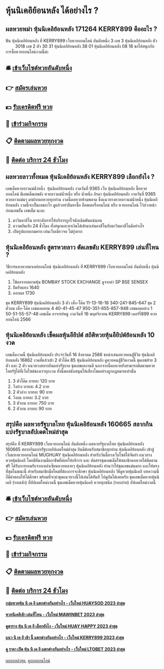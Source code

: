 # หุ้นนิเคอิย้อนหลัง ได้อย่างไร ?
## ผลหวยพม่า หุ้นนิเคอิย้อนหลัง 171264 KERRY899 คืออะไร ?
ฟัน หุ้นนิเคอิย้อนหลัง ที่ KERRY899 เว็บหวยออนไลน์ อันดับหนึ่ง 3
เลข 3 หุ้นนิเคอิย้อนหลัง ตัว         3018
เลข 2 ตัว 30 31 หุ้นนิเคอิย้อนหลัง 38 01 หุ้นนิเคอิย้อนหลัง 08 18
ขอให้สนุกกับการซื้อหวยออนไลน์งวดนี้ค่ะ

## 🛎 [เข้าเว็บไซต์หวยอันดับหนึ่ง](https://bit.ly/3BG5bNw)
## 👉 [สมัครเล่นหวย](https://bit.ly/3BG5bNw)
## 💵 [รับเครดิตฟรี หวย](https://bit.ly/3C3mvgS)
## 👑 [เข้าร่วมกิจกรรม](https://bit.ly/3C3mvgS)
## 📋 [ติดตามผลหวยทุกงวด](https://bit.ly/3C3mvgS)
## 📱 [ติดต่อ บริการ 24 ชัวโมง](https://bit.ly/3C3mvgS)

## ผลหวยลาวทั้งหมด หุ้นนิเคอิย้อนหลัง KERRY899 เลือกยังไง ?
เลขเด็ดหวยลาวแม่น้ำหนึ่ง  หุ้นนิเคอิย้อนหลัง งวดวันที่ 9365
เว็บ หุ้นนิเคอิย้อนหลัง ซื้อหวยออนไลน์ มีเลขเด็ดเลขดัง หวยลาวแม่น้ำหนึ่ง หรือ น้ำหนึ่ง ภิรดา หุ้นนิเคอิย้อนหลัง งวดวันที่ 9365 หวยลาวแม่นๆ มาฝากคอหวยทุกท่าน งวดนี้คอหวยห้ามพลาด ซึ่งแนวทางหวยลาวแม่น้ำหนึ่ง หุ้นนิเคอิย้อนหลัง งวดนี้จะเป็นเลขอะไร ดูแล้วอย่าลืมหาซื้อ ล็อตเตอรี่ออนไลน์ หรือ หวยออนไลน์ ไว้ล่วงหน้า ก่อนเลขอั้น เลขเต็ม นะคะ
1. มาวินคาสิโน ยกระดับการให้บริการถูกใจนักเดิมพันแน่นอน
2. ความบันเทิง 24 ชั่วโมง ทั้งสนุกและหาเงินได้เข้ามาเล่นคาสิโนกับมาวินคาสิโนดีอย่างไร
3. เปิดรูปแบบเกมครบ เล่นเว็บเดียวจบ ไม่ยุ่งยาก

## หุ้นนิเคอิย้อนหลัง สูตรหวยลาว ตัดเลขดับ KERRY899 เล่นที่ไหน ?
วิธีการแทงหวยมาเลย์ออนไลน์ หุ้นนิเคอิย้อนหลัง ที่ KERRY899 เว็บหวยออนไลน์ อันดับหนึ่ง หุ้นนิเคอิย้อนหลัง
1. ใช้ผลจากตลาดหุ้น BOMBAY STOCK EXCHANGE ดูจากค่า SP BSE SENSEX
2. ปิดรับแทง 1640
3. ออกผล 1730

ชุด KERRY899 หุ้นนิเคอิย้อนหลัง 3 ตัว เต็ง-โต๊ด
11-13-16-18
340-241-845-647
ชุด 2 ตัวบน เต็ง-โต๊ด
เลขมงคลบน 4
40-41-45-47
950-351-655-857-948
เลขมงคลล่าง 1
50-51-55-57-48
เลขเด็ด อาจารย์หนู งวดวันที่ 16 พฤศจิกายน KERRY899 เคอร์รี่899 หวยออนไลน์ 2566

## หุ้นนิเคอิย้อนหลัง เช็คผลหุ้นอียิปต์ สถิติหวยหุ้นอียิปต์ย้อนหลัง 10 งวด
เลขเด็ดงวดนี้ หุ้นนิเคอิย้อนหลัง ประจำวันที่ 16 สิงหาคม 2566 ขอนำเสนอหวยคนสู้ชีวิต หุ้นนิเคอิย้อนหลัง 16862 งวดที่แล้วเข้า 2 ตัวโต๊ด 85 หุ้นนิเคอิย้อนหลัง ดูหวยคนสู้ชีวิตงวดนี้ ชุดเลขท้าย 3 ตัว และ 2 ตัว แนวทางสลากกินแบ่งรัฐบาล ชุดเลขผลงานดี นอกจากนี้คอหวยยังสามารถติดตามหวยไทยรัฐได้ที่เว็บไซต์ของเราทุกงวด ทั้งนี้ขอสนับสนุนให้เสี่ยงโชคอย่างถูกกฎหมายเท่านั้น
1. 3 ตัวโต๊ด บาทละ 120 บาท
2. วิ่งล่าง บาทละ 4.2 บาท
3. 2 ตัวล่าง บาทละ 90 บาท
4. วิ่งบน บาทละ 3.2 บาท
5. 3 ตัวบน บาทละ 750 บาท
6. 2 ตัวบน บาทละ 90 บาท

## สรุปคือ ผลหวยรัฐบาลไทย หุ้นนิเคอิย้อนหลัง 160665 สลากกินแบ่งรัฐบาลอัปเดตใหม่ล่าสุด
สรุปคือ ที่ KERRY899 เว็บหวยออนไลน์ อันดับหนึ่ง ผลหวยรัฐบาลไทย หุ้นนิเคอิย้อนหลัง 160665 สลากกินแบ่งรัฐบาลอัปเดตใหม่ล่าสุด ยินดีต้อนรับสมาชิกทุกท่าน หุ้นนิเคอิย้อนหลัง เข้าสู่เว็บแทงหวยออนไลน์ MUGHUAY หุ้นนิเคอิย้อนหลัง สำหรับวันนี้ทางเว็บไซต์ได้จัดทำ แนวทาง หวยหุ้นนิเคอิ โดยมีทีมงานมืออาชีพที่ค่อยให้บริการ และ คัดสรรชุดเลขเด็ดให้สมาชิกคอหวยได้ติดตามฟรี ได้รับการยอมรับจากเหล่าเซียนหวยหลายๆ หุ้นนิเคอิย้อนหลัง ท่านว่าให้ชุดเลขแม่นมาก และให้ตรงที่สุดในขณะนี้ สำหรับสมาชิกมือใหม่ที่ต้องการจะศึกษา หุ้นนิเคอิย้อนหลัง วิธีดูหวยหุ้นนิเคอิ บทความนี้ก็มีคำตอบให้ได้ศึกษา พร้อมที่จะนำชุดแนวทางนี้ไปเล่นได้ทันที ไปดูกันได้เลยครับ
ชุดเลขเด็ดหวยหุ้นนิเคอิ (รอบเช้า) ที่อัปเดตใหม่งวดนี้
ชุดเลขเด็ดหวยหุ้นนิเคอิ หวยทุกชนิด (รอบบ่าย) อัปเดตใหม่งวดนี้

## 🛎 [เข้าเว็บไซต์หวยอันดับหนึ่ง](https://bit.ly/3BG5bNw)
## 👉 [สมัครเล่นหวย](https://bit.ly/3BG5bNw)
## 💵 [รับเครดิตฟรี หวย](https://bit.ly/3C3mvgS)
## 👑 [เข้าร่วมกิจกรรม](https://bit.ly/3C3mvgS)
## 📋 [ติดตามผลหวยทุกงวด](https://bit.ly/3C3mvgS)
## 📱 [ติดต่อ บริการ 24 ชัวโมง](https://bit.ly/3C3mvgS)

#### [กลุ่มหวยหุ้น นิ เค อิ แตกต่างกันอย่างไร - เว็บใหม่ HUAYSOD 2023 ล่าสุด](https://atom.io/themes/กลุ่มหวยหุ้น%20นิ%20เค%20อิ%20แตกต่างกันอย่างไร%20-%20เว็บใหม่%20huaysod%202023%20ล่าสุด)
#### [หวยนิเคอิเช้า เล่นที่ไหน - เว็บใหม่ MAWINBET 2023 ล่าสุด](https://atom.io/themes/หวยนิเคอิเช้า%20เล่นที่ไหน%20-%20เว็บใหม่%20mawinbet%202023%20ล่าสุด)
#### [ดูตาราง หุ้น นิ เค อิ เลือกยังไง - เว็บใหม่ HUAY HAPPY 2023 ล่าสุด](https://atom.io/themes/ดูตาราง%20หุ้น%20นิ%20เค%20อิ%20เลือกยังไง%20-%20เว็บใหม่%20huay%20happy%202023%20ล่าสุด)
#### [แนว นิ เค อิ เช้า นี้ แตกต่างกันอย่างไร - เว็บใหม่ KERRY899 2023 ล่าสุด](https://atom.io/themes/แนว%20นิ%20เค%20อิ%20เช้า%20นี้%20แตกต่างกันอย่างไร%20-%20เว็บใหม่%20kerry899%202023%20ล่าสุด)
#### [ดู ราคา เปิด หุ้น นิ เค อิ แตกต่างกันอย่างไร - เว็บใหม่ LTOBET 2023 ล่าสุด](https://atom.io/themes/ดู%20ราคา%20เปิด%20หุ้น%20นิ%20เค%20อิ%20แตกต่างกันอย่างไร%20-%20เว็บใหม่%20ltobet%202023%20ล่าสุด)

[ผลบอลล่าสุด](https://siamsport.tv "ผลบอลล่าสุด"), [ดูบอลออนไลน์](https://siamsport.tv/ดูบอลสด "ดูบอลออนไลน์")